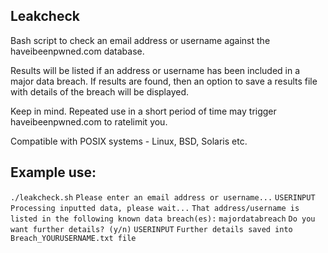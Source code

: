 ## Leakcheck

Bash script to check an email address or username against the haveibeenpwned.com database. 

Results will be listed if an address or username has been included in a major data breach. If results are found, then an option to save a results file with details of the breach will be displayed.

Keep in mind. Repeated use in a short period of time may trigger haveibeenpwned.com to ratelimit you.

Compatible with POSIX systems - Linux, BSD, Solaris etc.

## Example use:

`./leakcheck.sh`
`Please enter an email address or username...`
`USERINPUT`
`Processing inputted data, please wait...`
`That address/username is listed in the following known data breach(es):`
`majordatabreach`
`Do you want further details? (y/n)`
`USERINPUT`
`Further details saved into Breach_YOURUSERNAME.txt file`
